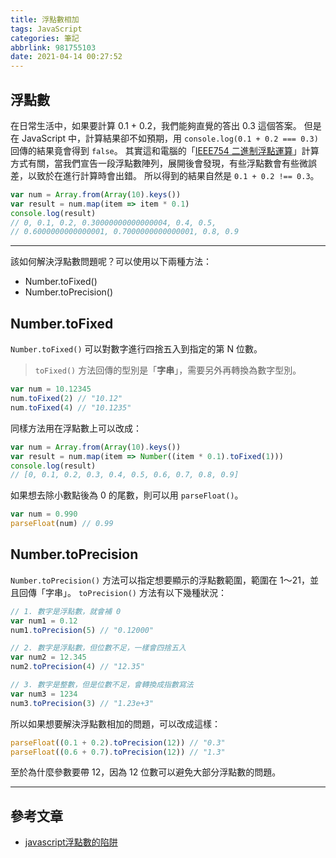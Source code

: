 ```yaml
---
title: 浮點數相加
tags: JavaScript
categories: 筆記
abbrlink: 981755103
date: 2021-04-14 00:27:52
---
```

## 浮點數
在日常生活中，如果要計算 0.1 + 0.2，我們能夠直覺的答出 0.3 這個答案。
但是在 JavaScript 中，計算結果卻不如預期，用 `console.log(0.1 + 0.2 === 0.3)` 回傳的結果竟會得到 `false`。
其實這和電腦的「[IEEE754 二進制浮點運算](https://www.h-schmidt.net/FloatConverter/IEEE754.html)」計算方式有關，當我們宣告一段浮點數陣列，展開後會發現，有些浮點數會有些微誤差，以致於在進行計算時會出錯。
所以得到的結果自然是 `0.1 + 0.2 !== 0.3`。
```javascript
var num = Array.from(Array(10).keys())
var result = num.map(item => item * 0.1)
console.log(result)
// 0, 0.1, 0.2, 0.30000000000000004, 0.4, 0.5, 
// 0.6000000000000001, 0.7000000000000001, 0.8, 0.9
```
<!--more-->
---

該如何解決浮點數問題呢？可以使用以下兩種方法：
* Number.toFixed()
* Number.toPrecision()

## Number.toFixed
`Number.toFixed()` 可以對數字進行四捨五入到指定的第 N 位數。
> `toFixed()` 方法回傳的型別是「**字串**」，需要另外再轉換為數字型別。
```javascript
var num = 10.12345
num.toFixed(2) // "10.12"
num.toFixed(4) // "10.1235"
```
同樣方法用在浮點數上可以改成：
```javascript
var num = Array.from(Array(10).keys())
var result = num.map(item => Number((item * 0.1).toFixed(1)))
console.log(result)
// [0, 0.1, 0.2, 0.3, 0.4, 0.5, 0.6, 0.7, 0.8, 0.9]
```
如果想去除小數點後為 0 的尾數，則可以用 `parseFloat()`。
```javascript
var num = 0.990
parseFloat(num) // 0.99
```

## Number.toPrecision
`Number.toPrecision()` 方法可以指定想要顯示的浮點數範圍，範圍在 1～21，並且回傳「字串」。
`toPrecision()` 方法有以下幾種狀況：
```javascript
// 1. 數字是浮點數，就會補 0
var num1 = 0.12
num1.toPrecision(5) // "0.12000"

// 2. 數字是浮點數，但位數不足，一樣會四捨五入
var num2 = 12.345
num2.toPrecision(4) // "12.35"

// 3. 數字是整數，但是位數不足，會轉換成指數寫法
var num3 = 1234
num3.toPrecision(3) // "1.23e+3"
```
所以如果想要解決浮點數相加的問題，可以改成這樣：
```javascript
parseFloat((0.1 + 0.2).toPrecision(12)) // "0.3"
parseFloat((0.6 + 0.7).toPrecision(12)) // "1.3"
```
至於為什麼參數要帶 12，因為 12 位數可以避免大部分浮點數的問題。

---

## 參考文章
* [javascript浮點數的陷阱](https://tso1158687.github.io/blog/2018/12/17/javascript-float-trap/)